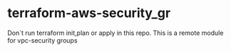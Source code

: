 # terraform-aws-security_gr
Don`t run terraform init,plan or apply in this repo.
This is a remote module for vpc-security groups
